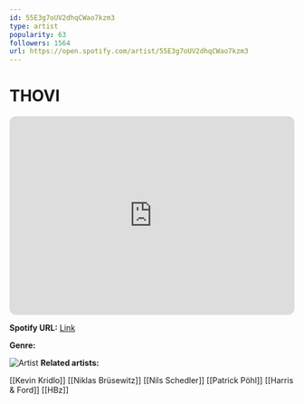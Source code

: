 ```yaml
---
id: 55E3g7oUV2dhqCWao7kzm3
type: artist
popularity: 63
followers: 1564
url: https://open.spotify.com/artist/55E3g7oUV2dhqCWao7kzm3
---
```

# THOVI

<iframe style="border-radius:12px" src="https://open.spotify.com/embed/artist/55E3g7oUV2dhqCWao7kzm3" width="100%" height="352" frameBorder="0" allowfullscreen="" allow="autoplay; clipboard-write; encrypted-media; fullscreen; picture-in-picture" loading="lazy"></iframe>

**Spotify URL:** [Link](https://open.spotify.com/artist/55E3g7oUV2dhqCWao7kzm3)

**Genre:** 

![Artist](https://i.scdn.co/image/ab6761610000e5ebfabde0ad06638d1026bbb945)
**Related artists:**

[[Kevin Kridlo]]
[[Niklas Brüsewitz]]
[[Nils Schedler]]
[[Patrick Pöhl]]
[[Harris & Ford]]
[[HBz]]
